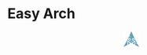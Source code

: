 # Easy Arch
<p align="center">
<a href="https://cash.app/$awfixer"><img width="32px" src="https://raw.githubusercontent.com/axyl-os/axyl-os.github.io/master/assets/img/axyl-logo.svg" alt="Support my work via CashApp"></a>
</p>
